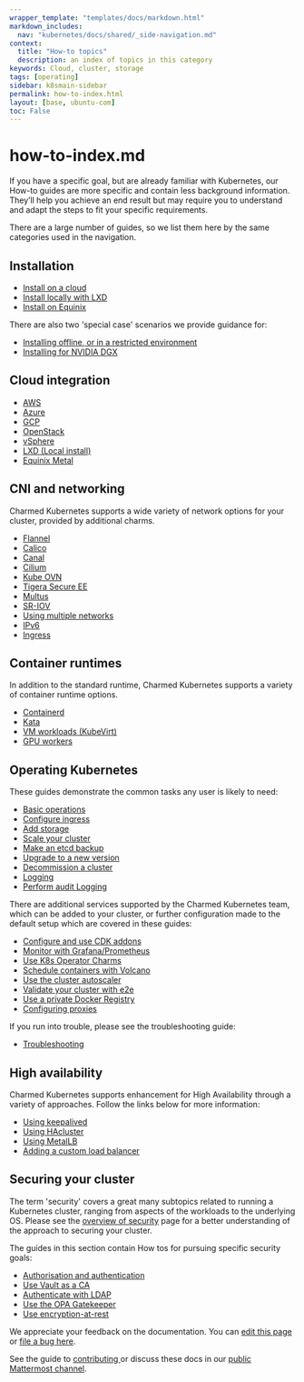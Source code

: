 ```yaml
---
wrapper_template: "templates/docs/markdown.html"
markdown_includes:
  nav: "kubernetes/docs/shared/_side-navigation.md"
context:
  title: "How-to topics"
  description: an index of topics in this category
keywords: Cloud, cluster, storage
tags: [operating]
sidebar: k8smain-sidebar
permalink: how-to-index.html
layout: [base, ubuntu-com]
toc: False
---
```

# how-to-index.md


If you have a specific goal, but are already familiar with Kubernetes, our How-to guides are more specific and contain less background information. They’ll help you achieve an end result but may require you to understand and adapt the steps to fit your specific requirements.

There are a large number of guides, so we list them here by the same categories used in the navigation.


## Installation

- [Install on a cloud](/kubernetes/docs/install-manual) 
- [Install locally with LXD](/kubernetes/docs/install-local)  
- [Install on Equinix](/kubernetes/docs/equinix)  


There are also two 'special case' scenarios we provide guidance for:

- [Installing offline, or in a restricted environment](/kubernetes/docs/install-offline)
- [Installing for NVIDIA DGX](/kubernetes/docs/nvidia-dgx)

## Cloud integration

- [AWS](/kubernetes/docs/aws-integration)
- [Azure](/kubernetes/docs/azure-integration)
- [GCP](/kubernetes/docs/gcp-integration)
- [OpenStack](/kubernetes/docs/openstack-integration)
- [vSphere](/kubernetes/docs/vsphere-integration)
- [LXD (Local install)](/kubernetes/docs/install-local)
- [Equinix Metal](/kubernetes/docs/equinix)

## CNI and networking

Charmed Kubernetes supports a wide variety of network options for your cluster, provided by additional charms. 

- [Flannel](/kubernetes/docs/cni-flannel)
- [Calico](/kubernetes/docs/cni-calico)
- [Canal](/kubernetes/docs/cni-canal)
- [Cilium](/kubernetes/docs/cni-cilium)
- [Kube OVN](/kubernetes/docs/cni-kube-ovn)
- [Tigera Secure EE](/kubernetes/docs/tigera-secure-ee)
- [Multus](/kubernetes/docs/cni-multus)
- [SR-IOV](/kubernetes/docs/cni-sriov)
- [Using multiple networks](/kubernetes/docs/multiple-networks)
- [IPv6](/kubernetes/docs/ipv6)
- [Ingress](/kubernetes/docs/ingress)

## Container runtimes
In addition to the standard runtime, Charmed Kubernetes supports a variety of container runtime options.
- [Containerd](/kubernetes/docs/container-runtime)
- [Kata](/kubernetes/docs/kata)
- [VM workloads (KubeVirt)](/kubernetes/docs/kubevirt)
- [GPU workers](/kubernetes/docs/gpu-workers)


## Operating Kubernetes

These guides demonstrate the common tasks any user is likely to need:

- [Basic operations](/kubernetes/docs/operations)
- [Configure ingress](/kubernetes/docs/ingress)
- [Add storage](/kubernetes/docs/storage)
- [Scale your cluster](/kubernetes/docs/scaling)
- [Make an etcd backup](/kubernetes/docs/backups)
- [Upgrade to a new version](/kubernetes/docs/upgrading)
- [Decommission a cluster](/kubernetes/docs/decommissioning)
- [Logging](/kubernetes/docs/logging)
- [Perform audit Logging](/kubernetes/docs/audit-logging)

There are additional services supported by the Charmed Kubernetes team, which
can be added to your cluster, or further configuration made to the default
setup which are covered in these guides:

- [Configure and use CDK addons](/kubernetes/docs/cdk-addons)
- [Monitor with Grafana/Prometheus](/kubernetes/docs/monitoring)
- [Use K8s Operator Charms](/kubernetes/docs/operator-charms)
- [Schedule containers with Volcano](/kubernetes/docs/volcano)
- [Use the cluster autoscaler](/kubernetes/docs/autoscaler)
- [Validate your cluster with e2e](/kubernetes/docs/validation)
- [Use a private Docker Registry](/kubernetes/docs/docker-registry)
- [Configuring proxies](/kubernetes/docs/proxies)


If you run into trouble, please see the troubleshooting guide:

- [Troubleshooting](/kubernetes/docs/troubleshooting)

## High availability
Charmed Kubernetes supports enhancement for High Availability through a variety of approaches. Follow the links below for more information:

- [Using keepalived](/kubernetes/docs/keepalived)
- [Using HAcluster](/kubernetes/docs/hacluster)
- [Using MetalLB](/kubernetes/docs/metallb)
- [Adding a custom load balancer](/kubernetes/docs/custom-loadbalancer)

## Securing your cluster
The term 'security' covers a great many subtopics related to running a Kubernetes cluster, ranging from aspects of the workloads to the underlying OS. Please see the [overview of security](/kubernetes/docs/security) page for a better understanding of the approach to securing your cluster.

The guides in this section contain How tos for pursuing specific security goals: 

- [Authorisation and authentication](/kubernetes/docs/auth)
- [Use Vault as a CA](/kubernetes/docs/using-vault)
- [Authenticate with LDAP](/kubernetes/docs/ldap)
- [Use the OPA Gatekeeper](/kubernetes/docs/gatekeeper)
- [Use encryption-at-rest](/kubernetes/docs/encryption-at-rest)





<!-- FEEDBACK -->
<div class="p-notification--information">
  <div class="p-notification__content">
    <p class="p-notification__message">We appreciate your feedback on the documentation. You can
    <a href="https://github.com/charmed-kubernetes/kubernetes-docs/edit/main/pages/k8s/how-to-index.md" >edit this page</a>
    or
    <a href="https://github.com/charmed-kubernetes/kubernetes-docs/issues/new">file a bug here</a>.</p>
    <p>See the guide to <a href="/kubernetes/docs/how-to-contribute"> contributing </a> or discuss these docs in our <a href="https://chat.charmhub.io/charmhub/channels/kubernetes"> public Mattermost channel</a>.</p>
  </div>
</div>
